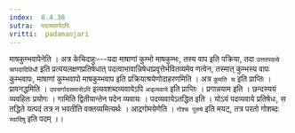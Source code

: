 ```yaml
---
index:  8.4.38
sutra:  पदव्यवायेऽपि
vritti:  padamanjari
---
```


माषकुम्भवापेनेति । अत्र केचिदाहुः---यदा माषाणां कुम्भो माषकुम्भः, तस्य वाप इति पक्रिया, तदा `उत्तरपदत्वे चापदादिविधौ` इति प्रत्ययलक्षणप्रतिषेधात् पदत्वाभावान्निषेधाप्रवृत्तेर्भवितव्यमेव णत्वेन, तस्मात् कुम्भस्य वापः कुम्भवापः, माषाणां कुम्भवापो माषकुम्भवाप इति प्रक्रियाश्रयेणोदाहरणमिति । अत्र `कुमति च` इति प्राप्तिः । प्रावनद्धमिति । `उपसर्गादसमासेऽपि` इत्यवशब्दव्यवायेऽपि `अड्व्यवाये` इति प्राप्तिः । प्रगान्नयाम इति । छन्दस्ययं व्यवहितः प्रयोगः । गामिति द्वितीयान्तेन पदेन व्यवायः ।
पदव्यवायेऽतद्धित इति । योऽयं पदव्यवाये प्रतिषेधः, स तद्धिते यत्पदं तत्र न भवतीति वक्तव्यमित्यर्थः । आद्रगोमयेणेति । `गोश्च पुरुषे` इति मयट्, तत्र परतो गोशब्दः `स्वादिषु` इति पदम् ।।
